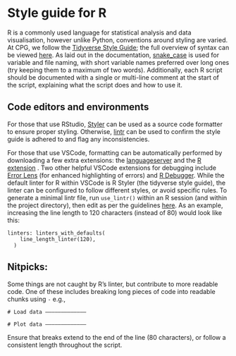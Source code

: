 # Style guide for R

R is a commonly used language for statistical analysis and data visualisation, however unlike Python, conventions around styling are varied. At CPG, we follow the [Tidyverse Style Guide](https://style.tidyverse.org/); the full overview of syntax can be viewed [here](https://style.tidyverse.org/syntax.html). As laid out in the documentation,  [snake_case](https://en.wikipedia.org/wiki/Snake_case) is used for variable and file naming, with short variable names preferred over long ones (try keeping them to a maximum of two words). Additionally, each R script should be documented with a single or multi-line comment at the start of the script, explaining what the script does and how to use it.

## Code editors and environments
For those that use RStudio, [Styler](https://www.tidyverse.org/blog/2017/12/styler-1.0.0/) can be used as a source code formatter to ensure proper styling. Otherwise, [lintr](https://github.com/r-lib/lintr) can be used to confirm the style guide is adhered to and flag any inconsistencies. 

For those that use VSCode, formatting can be automatically performed by downloading a few extra extensions: the  [languageserver](https://github.com/REditorSupport/languageserver) and the  [R extension](https://marketplace.visualstudio.com/items?itemName=REditorSupport.r) .  Two other helpful  VSCode extensions for debugging include [Error Lens](https://marketplace.visualstudio.com/items?itemName=usernamehw.errorlens) (for enhanced highlighting of errors) and [R Debugger](https://marketplace.visualstudio.com/items?itemName=RDebugger.r-debugger). While the default linter for R within VSCode is R Styler (the tidyverse style guide), the linter can be configured to follow different styles, or avoid specific rules. To generate a minimal lintr file, run `use_lintr()` within an R session (and within the project directory), then edit as per the guidelines [here](https://cran.r-project.org/web/packages/lintr/vignettes/lintr.html). As an example, increasing the line length to 120 characters (instead of 80) would look like this:
```
linters: linters_with_defaults(
    line_length_linter(120), 
  )
```


## Nitpicks:
Some things are not caught by R’s linter, but contribute to more readable code. One of these includes breaking long pieces of code into readable chunks using `-` e.g., 

```
# Load data —————————————

# Plot data —————————————
```

Ensure that breaks extend to the end of the line (80 characters), or follow a consistent length throughout the script. 
